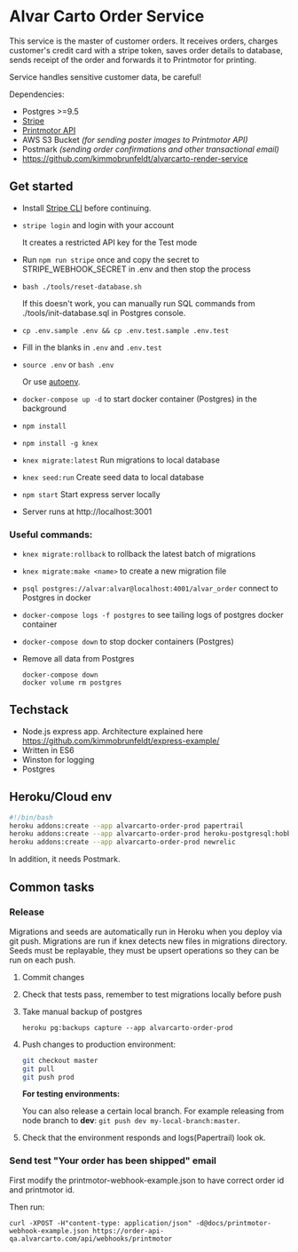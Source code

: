 # Alvar Carto Order Service

This service is the master of customer orders. It receives orders,
charges customer's credit card with a stripe token, saves order details to
database, sends receipt of the order and forwards it to Printmotor for printing.

Service handles sensitive customer data, be careful!

Dependencies:

* Postgres >=9.5
* [Stripe](https://stripe.com)
* [Printmotor API](https://api.printmotor.io/apidocs/index)
* AWS S3 Bucket *(for sending poster images to Printmotor API)*
* Postmark *(sending order confirmations and other transactional email)*
* https://github.com/kimmobrunfeldt/alvarcarto-render-service


## Get started

* Install [Stripe CLI](https://stripe.com/docs/stripe-cli) before continuing.
* `stripe login` and login with your account

    It creates a restricted API key for the Test mode

* Run `npm run stripe` once and copy the secret to STRIPE_WEBHOOK_SECRET in .env and then stop the process

* `bash ./tools/reset-database.sh`

  If this doesn't work, you can manually run SQL commands from ./tools/init-database.sql
  in Postgres console.

* `cp .env.sample .env && cp .env.test.sample .env.test`
* Fill in the blanks in `.env` and `.env.test`
* `source .env` or `bash .env`

  Or use [autoenv](https://github.com/kennethreitz/autoenv).

* `docker-compose up -d` to start docker container (Postgres) in the background
* `npm install`
* `npm install -g knex`
* `knex migrate:latest` Run migrations to local database
* `knex seed:run` Create seed data to local database
* `npm start` Start express server locally
* Server runs at http://localhost:3001

### Useful commands:

* `knex migrate:rollback` to rollback the latest batch of migrations
* `knex migrate:make <name>` to create a new migration file
* `psql postgres://alvar:alvar@localhost:4001/alvar_order` connect to Postgres in docker
* `docker-compose logs -f postgres` to see tailing logs of postgres docker container
* `docker-compose down` to stop docker containers (Postgres)
* Remove all data from Postgres

  ```
  docker-compose down
  docker volume rm postgres
  ```

## Techstack

* Node.js express app. Architecture explained here https://github.com/kimmobrunfeldt/express-example/
* Written in ES6
* Winston for logging
* Postgres

## Heroku/Cloud env

```bash
#!/bin/bash
heroku addons:create --app alvarcarto-order-prod papertrail
heroku addons:create --app alvarcarto-order-prod heroku-postgresql:hobby-dev
heroku addons:create --app alvarcarto-order-prod newrelic
```

In addition, it needs Postmark.

## Common tasks

### Release

Migrations and seeds are automatically run in Heroku when you deploy via git push.
Migrations are run if knex detects new files in migrations directory.
Seeds must be replayable, they must be upsert operations so they can be run
on each push.

1. Commit changes
2. Check that tests pass, remember to test migrations locally before push
3. Take manual backup of postgres

    `heroku pg:backups capture --app alvarcarto-order-prod`

4. Push changes to production environment:

    ```bash
    git checkout master
    git pull
    git push prod
    ```

    **For testing environments:**

    You can also release a certain local branch. For example releasing from node
    branch to **dev**: `git push dev my-local-branch:master`.

5. Check that the environment responds and logs(Papertrail) look ok.


### Send test "Your order has been shipped" email

First modify the printmotor-webhook-example.json to have correct order id and printmotor id.

Then run:

```
curl -XPOST -H"content-type: application/json" -d@docs/printmotor-webhook-example.json https://order-api-qa.alvarcarto.com/api/webhooks/printmotor
```
